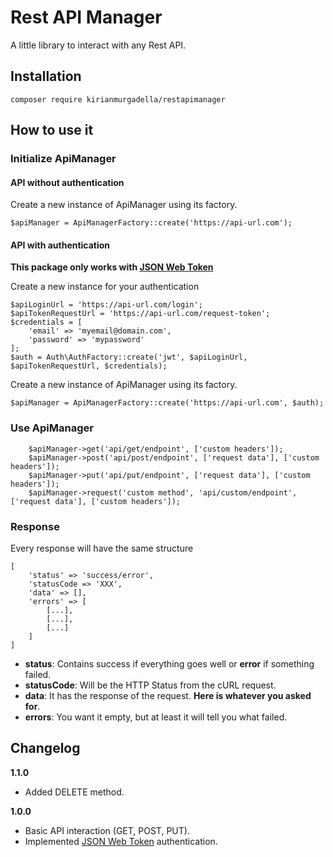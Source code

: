 # Rest API Manager
A little library to interact with any Rest API.

## Installation

```
composer require kirianmurgadella/restapimanager
```

## How to use it

### Initialize ApiManager

#### API without authentication

Create a new instance of ApiManager using its factory.

```
$apiManager = ApiManagerFactory::create('https://api-url.com');
```



#### API with authentication

**This package only works with [JSON Web Token](https://es.wikipedia.org/wiki/JSON_Web_Token)**

Create a new instance for your authentication

```
$apiLoginUrl = 'https://api-url.com/login';
$apiTokenRequestUrl = 'https://api-url.com/request-token';
$credentials = [
    'email' => 'myemail@domain.com',
    'password' => 'mypassword'
];
$auth = Auth\AuthFactory::create('jwt', $apiLoginUrl, $apiTokenRequestUrl, $credentials);
```

Create a new instance of ApiManager using its factory.

```
$apiManager = ApiManagerFactory::create('https://api-url.com', $auth);
```

### Use ApiManager

```
    $apiManager->get('api/get/endpoint', ['custom headers']);
    $apiManager->post('api/post/endpoint', ['request data'], ['custom headers']);
    $apiManager->put('api/put/endpoint', ['request data'], ['custom headers']);
    $apiManager->request('custom method', 'api/custom/endpoint', ['request data'], ['custom headers']);
```

### Response
Every response will have the same structure
```
[
    'status' => 'success/error',
    'statusCode => 'XXX',
    'data' => [],
    'errors' => [
        [...],
        [...],
        [...]
    ]
]
```
* **status**: Contains success if everything goes well or **error** if something failed.
* **statusCode**: Will be the HTTP Status from the cURL request.
* **data**: It has the response of the request. **Here is whatever you asked for**.
* **errors**: You want it empty, but at least it will tell you what failed.

## Changelog

**1.1.0**

* Added DELETE method.

**1.0.0**

* Basic API interaction (GET, POST, PUT).
* Implemented [JSON Web Token](https://es.wikipedia.org/wiki/JSON_Web_Token) authentication.
